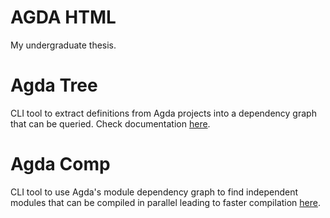 # AGDA HTML

My undergraduate thesis.


# Agda Tree

CLI tool to extract definitions from Agda projects into a dependency graph that
can be queried. Check documentation [here](./agda_tree/README.md).


# Agda Comp

CLI tool to use Agda's module dependency graph to find independent modules that
can be compiled in parallel leading to faster compilation
[here](./agda_comp/README.md).
